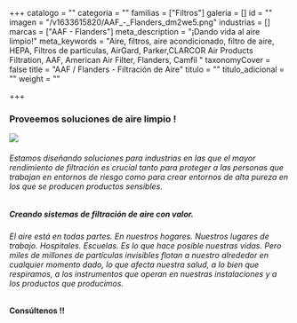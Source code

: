 +++
catalogo = ""
categoria = ""
familias = ["Filtros"]
galeria = []
id = ""
imagen = "/v1633615820/AAF_-_Flanders_dm2we5.png"
industrias = []
marcas = ["AAF - Flanders"]
meta_description = "¡Dando vida al aire limpio!"
meta_keywords = "Aire, filtros, aire acondicionado, filtro de aire, HEPA, Filtros de partículas, AirGard, Parker,CLARCOR Air Products Filtration, AAF, American Air Filter, Flanders, Camfil  "
taxonomyCover = false
title = "AAF / Flanders - Filtración de Aire"
titulo = ""
titulo_adicional = ""
weight = ""

+++
### **Proveemos soluciones de aire limpio !**

![](https://res.cloudinary.com/novatec/v1636133099/0001-removebg-preview_kf4v81.png)

###### Estamos diseñando soluciones para industrias en las que el mayor rendimiento de filtración es crucial tanto para proteger a las personas que trabajan en entornos de riesgo como para crear entornos de alta pureza en los que se producen productos sensibles.

##### **Creando sistemas de filtración de aire con valor.**

###### El aire está en todas partes. En nuestros hogares. Nuestros lugares de trabajo. Hospitales. Escuelas. Es lo que hace posible nuestras vidas. Pero miles de millones de partículas invisibles flotan a nuestro alrededor en cualquier momento dado, lo que afecta nuestra salud, a lo bien que respiramos, a los instrumentos que operan en nuestras instalaciones y a los productos que producimos.

#### Consúltenos !!